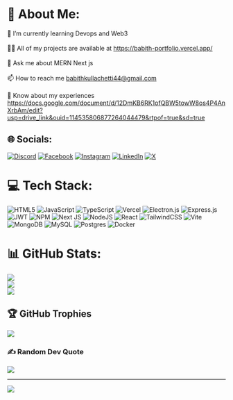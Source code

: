 # 💫 About Me:
🌱 I’m currently learning Devops and Web3<br><br>👨‍💻 All of my projects are available at https://babith-portfolio.vercel.app/<br><br>💬 Ask me about MERN Next js<br><br>📫 How to reach me babithkullachetti44@gmail.com<br><br>📄 Know about my experiences https://docs.google.com/document/d/12DmKB6RK1ofQBW5towW8os4P4AnXrbAm/edit?usp=drive_link&ouid=114535806877264044479&rtpof=true&sd=true


## 🌐 Socials:
[![Discord](https://img.shields.io/badge/Discord-%237289DA.svg?logo=discord&logoColor=white)](https://discord.gg/babith.dev) [![Facebook](https://img.shields.io/badge/Facebook-%231877F2.svg?logo=Facebook&logoColor=white)](https://facebook.com/kullachetti.babith) [![Instagram](https://img.shields.io/badge/Instagram-%23E4405F.svg?logo=Instagram&logoColor=white)](https://instagram.com/babith.dev) [![LinkedIn](https://img.shields.io/badge/LinkedIn-%230077B5.svg?logo=linkedin&logoColor=white)](https://linkedin.com/in/babith-k-p-49a43b254) [![X](https://img.shields.io/badge/X-black.svg?logo=X&logoColor=white)](https://x.com/babithkullache1) 

# 💻 Tech Stack:
![HTML5](https://img.shields.io/badge/html5-%23E34F26.svg?style=for-the-badge&logo=html5&logoColor=white) ![JavaScript](https://img.shields.io/badge/javascript-%23323330.svg?style=for-the-badge&logo=javascript&logoColor=%23F7DF1E) ![TypeScript](https://img.shields.io/badge/typescript-%23007ACC.svg?style=for-the-badge&logo=typescript&logoColor=white) ![Vercel](https://img.shields.io/badge/vercel-%23000000.svg?style=for-the-badge&logo=vercel&logoColor=white) ![Electron.js](https://img.shields.io/badge/Electron-191970?style=for-the-badge&logo=Electron&logoColor=white) ![Express.js](https://img.shields.io/badge/express.js-%23404d59.svg?style=for-the-badge&logo=express&logoColor=%2361DAFB) ![JWT](https://img.shields.io/badge/JWT-black?style=for-the-badge&logo=JSON%20web%20tokens) ![NPM](https://img.shields.io/badge/NPM-%23CB3837.svg?style=for-the-badge&logo=npm&logoColor=white) ![Next JS](https://img.shields.io/badge/Next-black?style=for-the-badge&logo=next.js&logoColor=white) ![NodeJS](https://img.shields.io/badge/node.js-6DA55F?style=for-the-badge&logo=node.js&logoColor=white) ![React](https://img.shields.io/badge/react-%2320232a.svg?style=for-the-badge&logo=react&logoColor=%2361DAFB) ![TailwindCSS](https://img.shields.io/badge/tailwindcss-%2338B2AC.svg?style=for-the-badge&logo=tailwind-css&logoColor=white) ![Vite](https://img.shields.io/badge/vite-%23646CFF.svg?style=for-the-badge&logo=vite&logoColor=white) ![MongoDB](https://img.shields.io/badge/MongoDB-%234ea94b.svg?style=for-the-badge&logo=mongodb&logoColor=white) ![MySQL](https://img.shields.io/badge/mysql-4479A1.svg?style=for-the-badge&logo=mysql&logoColor=white) ![Postgres](https://img.shields.io/badge/postgres-%23316192.svg?style=for-the-badge&logo=postgresql&logoColor=white) ![Docker](https://img.shields.io/badge/docker-%230db7ed.svg?style=for-the-badge&logo=docker&logoColor=white)
# 📊 GitHub Stats:
![](https://github-readme-stats.vercel.app/api?username=Babithkp&theme=dark&hide_border=false&include_all_commits=false&count_private=false)<br/>
![](https://github-readme-streak-stats.herokuapp.com/?user=Babithkp&theme=dark&hide_border=false)<br/>
![](https://github-readme-stats.vercel.app/api/top-langs/?username=Babithkp&theme=dark&hide_border=false&include_all_commits=false&count_private=false&layout=compact)

## 🏆 GitHub Trophies
![](https://github-profile-trophy.vercel.app/?username=Babithkp&theme=radical&no-frame=false&no-bg=true&margin-w=4)

### ✍️ Random Dev Quote
![](https://quotes-github-readme.vercel.app/api?type=horizontal&theme=radical)

---
[![](https://visitcount.itsvg.in/api?id=Babithkp&icon=5&color=0)](https://visitcount.itsvg.in)


